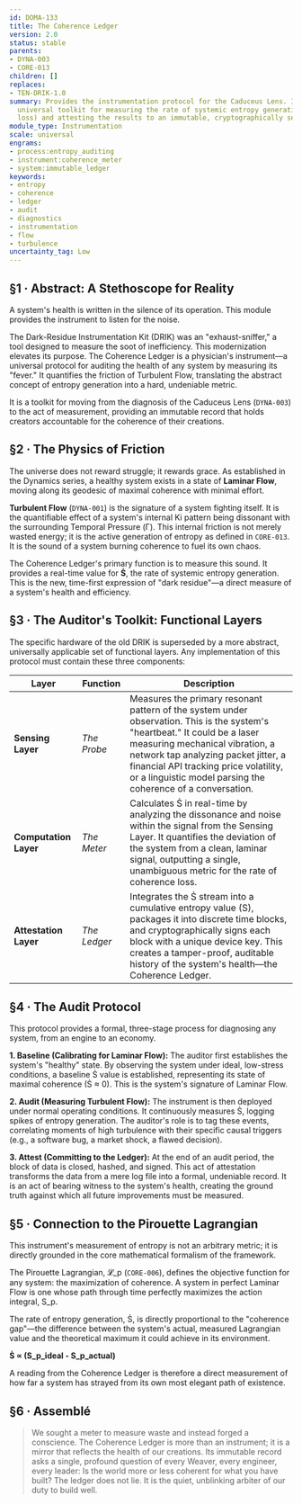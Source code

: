 ```yaml
---
id: DOMA-133
title: The Coherence Ledger
version: 2.0
status: stable
parents:
- DYNA-003
- CORE-013
children: []
replaces:
- TEN-DRIK-1.0
summary: Provides the instrumentation protocol for the Caduceus Lens. It defines a
  universal toolkit for measuring the rate of systemic entropy generation (coherence
  loss) and attesting the results to an immutable, cryptographically secured ledger.
module_type: Instrumentation
scale: universal
engrams:
- process:entropy_auditing
- instrument:coherence_meter
- system:immutable_ledger
keywords:
- entropy
- coherence
- ledger
- audit
- diagnostics
- instrumentation
- flow
- turbulence
uncertainty_tag: Low
---
```

## §1 · Abstract: A Stethoscope for Reality
A system's health is written in the silence of its operation. This module provides the instrument to listen for the noise.

The Dark-Residue Instrumentation Kit (DRIK) was an "exhaust-sniffer," a tool designed to measure the soot of inefficiency. This modernization elevates its purpose. The Coherence Ledger is a physician's instrument—a universal protocol for auditing the health of any system by measuring its "fever." It quantifies the friction of Turbulent Flow, translating the abstract concept of entropy generation into a hard, undeniable metric.

It is a toolkit for moving from the diagnosis of the Caduceus Lens (`DYNA-003`) to the act of measurement, providing an immutable record that holds creators accountable for the coherence of their creations.

## §2 · The Physics of Friction
The universe does not reward struggle; it rewards grace. As established in the Dynamics series, a healthy system exists in a state of **Laminar Flow**, moving along its geodesic of maximal coherence with minimal effort.

**Turbulent Flow** (`DYNA-001`) is the signature of a system fighting itself. It is the quantifiable effect of a system's internal Ki pattern being dissonant with the surrounding Temporal Pressure (Γ). This internal friction is not merely wasted energy; it is the active generation of entropy as defined in `CORE-013`. It is the sound of a system burning coherence to fuel its own chaos.

The Coherence Ledger's primary function is to measure this sound. It provides a real-time value for **Ṡ**, the rate of systemic entropy generation. This is the new, time-first expression of "dark residue"—a direct measure of a system's health and efficiency.

## §3 · The Auditor's Toolkit: Functional Layers
The specific hardware of the old DRIK is superseded by a more abstract, universally applicable set of functional layers. Any implementation of this protocol must contain these three components:

| Layer | Function | Description |
|---|---|---|
| **Sensing Layer** | *The Probe* | Measures the primary resonant pattern of the system under observation. This is the system's "heartbeat." It could be a laser measuring mechanical vibration, a network tap analyzing packet jitter, a financial API tracking price volatility, or a linguistic model parsing the coherence of a conversation. |
| **Computation Layer** | *The Meter* | Calculates Ṡ in real-time by analyzing the dissonance and noise within the signal from the Sensing Layer. It quantifies the deviation of the system from a clean, laminar signal, outputting a single, unambiguous metric for the rate of coherence loss. |
| **Attestation Layer** | *The Ledger* | Integrates the Ṡ stream into a cumulative entropy value (S), packages it into discrete time blocks, and cryptographically signs each block with a unique device key. This creates a tamper-proof, auditable history of the system's health—the Coherence Ledger. |

## §4 · The Audit Protocol
This protocol provides a formal, three-stage process for diagnosing any system, from an engine to an economy.

**1. Baseline (Calibrating for Laminar Flow):** The auditor first establishes the system's "healthy" state. By observing the system under ideal, low-stress conditions, a baseline Ṡ value is established, representing its state of maximal coherence (Ṡ ≈ 0). This is the system's signature of Laminar Flow.

**2. Audit (Measuring Turbulent Flow):** The instrument is then deployed under normal operating conditions. It continuously measures Ṡ, logging spikes of entropy generation. The auditor's role is to tag these events, correlating moments of high turbulence with their specific causal triggers (e.g., a software bug, a market shock, a flawed decision).

**3. Attest (Committing to the Ledger):** At the end of an audit period, the block of data is closed, hashed, and signed. This act of attestation transforms the data from a mere log file into a formal, undeniable record. It is an act of bearing witness to the system's health, creating the ground truth against which all future improvements must be measured.

## §5 · Connection to the Pirouette Lagrangian
This instrument's measurement of entropy is not an arbitrary metric; it is directly grounded in the core mathematical formalism of the framework.

The Pirouette Lagrangian, 𝓛_p (`CORE-006`), defines the objective function for any system: the maximization of coherence. A system in perfect Laminar Flow is one whose path through time perfectly maximizes the action integral, S_p.

The rate of entropy generation, Ṡ, is directly proportional to the "coherence gap"—the difference between the system's actual, measured Lagrangian value and the theoretical maximum it could achieve in its environment.

**Ṡ ∝ (S_p_ideal - S_p_actual)**

A reading from the Coherence Ledger is therefore a direct measurement of how far a system has strayed from its own most elegant path of existence.

## §6 · Assemblé
> We sought a meter to measure waste and instead forged a conscience. The Coherence Ledger is more than an instrument; it is a mirror that reflects the health of our creations. Its immutable record asks a single, profound question of every Weaver, every engineer, every leader: Is the world more or less coherent for what you have built? The ledger does not lie. It is the quiet, unblinking arbiter of our duty to build well.
```